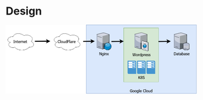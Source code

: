 # Design 
![Design](https://raw.githubusercontent.com/stevenfoong/kubernetes-assignment/main/Documentation/Infra%20Design%2001.png)
